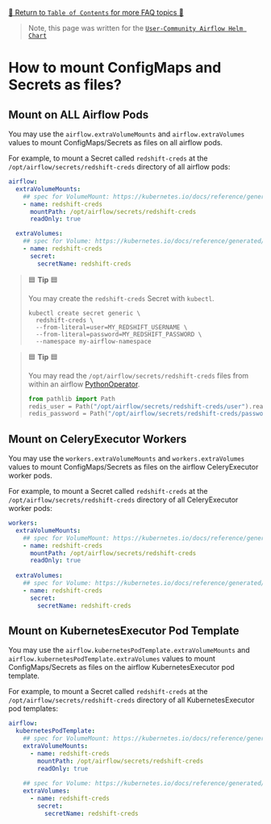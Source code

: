 [🔗 Return to `Table of Contents` for more FAQ topics 🔗](https://github.com/airflow-helm/charts/tree/main/charts/airflow#frequently-asked-questions)

> Note, this page was written for the [`User-Community Airflow Helm Chart`](https://github.com/airflow-helm/charts/tree/main/charts/airflow)

# How to mount ConfigMaps and Secrets as files?

## Mount on ALL Airflow Pods

You may use the `airflow.extraVolumeMounts` and `airflow.extraVolumes` values to mount ConfigMaps/Secrets as files on all airflow pods.

For example, to mount a Secret called `redshift-creds` at the `/opt/airflow/secrets/redshift-creds` directory of all airflow pods:

```yaml
airflow:
  extraVolumeMounts:
    ## spec for VolumeMount: https://kubernetes.io/docs/reference/generated/kubernetes-api/v1.20/#volumemount-v1-core
    - name: redshift-creds
      mountPath: /opt/airflow/secrets/redshift-creds
      readOnly: true

  extraVolumes:
    ## spec for Volume: https://kubernetes.io/docs/reference/generated/kubernetes-api/v1.20/#volume-v1-core
    - name: redshift-creds
      secret:
        secretName: redshift-creds
```

> 🟦 __Tip__ 🟦
>
> You may create the `redshift-creds` Secret with `kubectl`.
> 
> ```shell
> kubectl create secret generic \
>   redshift-creds \
>   --from-literal=user=MY_REDSHIFT_USERNAME \
>   --from-literal=password=MY_REDSHIFT_PASSWORD \
>   --namespace my-airflow-namespace
> ```

> 🟦 __Tip__ 🟦
>
> You may read the `/opt/airflow/secrets/redshift-creds` files from within an airflow [PythonOperator](https://airflow.apache.org/docs/apache-airflow/stable/howto/operator/python.html).
> 
> ```python
> from pathlib import Path
> redis_user = Path("/opt/airflow/secrets/redshift-creds/user").read_text().strip()
> redis_password = Path("/opt/airflow/secrets/redshift-creds/password").read_text().strip()
> ```

## Mount on CeleryExecutor Workers

You may use the `workers.extraVolumeMounts` and `workers.extraVolumes` values to mount ConfigMaps/Secrets as files on the airflow CeleryExecutor worker pods.

For example, to mount a Secret called `redshift-creds` at the `/opt/airflow/secrets/redshift-creds` directory of all CeleryExecutor worker pods:

```yaml
workers:
  extraVolumeMounts:
    ## spec for VolumeMount: https://kubernetes.io/docs/reference/generated/kubernetes-api/v1.20/#volumemount-v1-core
    - name: redshift-creds
      mountPath: /opt/airflow/secrets/redshift-creds
      readOnly: true
  
  extraVolumes:
    ## spec for Volume: https://kubernetes.io/docs/reference/generated/kubernetes-api/v1.20/#volume-v1-core
    - name: redshift-creds
      secret:
        secretName: redshift-creds
```

## Mount on KubernetesExecutor Pod Template

You may use the `airflow.kubernetesPodTemplate.extraVolumeMounts` and `airflow.kubernetesPodTemplate.extraVolumes` values to mount ConfigMaps/Secrets as files on the airflow KubernetesExecutor pod template.

For example, to mount a Secret called `redshift-creds` at the `/opt/airflow/secrets/redshift-creds` directory of all KubernetesExecutor pod templates:

```yaml
airflow:
  kubernetesPodTemplate:
    ## spec for VolumeMount: https://kubernetes.io/docs/reference/generated/kubernetes-api/v1.20/#volumemount-v1-core
    extraVolumeMounts:
      - name: redshift-creds
        mountPath: /opt/airflow/secrets/redshift-creds
        readOnly: true
  
    ## spec for Volume: https://kubernetes.io/docs/reference/generated/kubernetes-api/v1.20/#volume-v1-core
    extraVolumes:
      - name: redshift-creds
        secret:
          secretName: redshift-creds
```